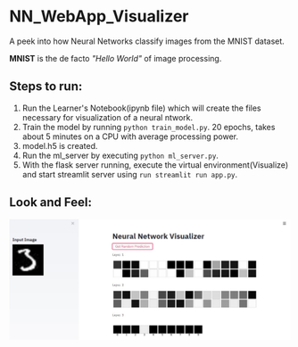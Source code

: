 # NN_WebApp_Visualizer
A peek into how Neural Networks classify images from the MNIST dataset.

**MNIST** is the de facto _"Hello World"_ of image processing.

## Steps to run:
1. Run the Learner's Notebook(ipynb file) which will create the files necessary for visualization of a neural ntwork.
2. Train the model by running ```python train_model.py```. 20 epochs, takes about 5 minutes on a CPU with average processing power.
3. model.h5 is created.
4. Run the ml_server by executing ```python ml_server.py```.
5. With the flask server running, execute the virtual environment(Visualize) and start streamlit server using ```run streamlit run app.py```.

## Look and Feel:

![Example](https://github.com/Aayu231/NN_WebApp_Visualizer/blob/master/One%20Example.JPG)
